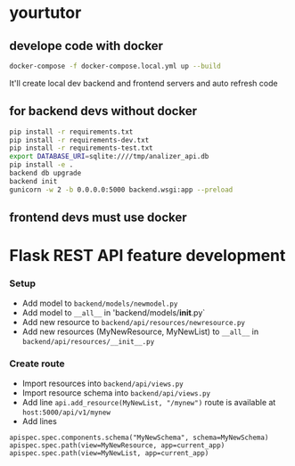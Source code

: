 # yourtutor
## develope code with docker
```bash
docker-compose -f docker-compose.local.yml up --build
```
It'll create local dev backend and frontend servers and auto refresh code 
## for backend devs without docker
```bash
pip install -r requirements.txt
pip install -r requirements-dev.txt
pip install -r requirements-test.txt
export DATABASE_URI=sqlite:////tmp/analizer_api.db
pip install -e .
backend db upgrade
backend init
gunicorn -w 2 -b 0.0.0.0:5000 backend.wsgi:app --preload
```

## frontend devs must use docker

# Flask REST API feature development 
### Setup
- Add model to `backend/models/newmodel.py`
- Add model to `__all__` in 'backend/models/__init__.py`
- Add new resource to `backend/api/resources/newresource.py`
- Add new resources (MyNewResource, MyNewList) to `__all__` in `backend/api/resources/__init__.py`
### Create route
- Import resources into `backend/api/views.py`
- Import resource schema into `backend/api/views.py`
- Add line `api.add_resource(MyNewList, "/mynew")` route is available at `host:5000/api/v1/mynew`
- Add lines 
```
apispec.spec.components.schema("MyNewSchema", schema=MyNewSchema)
apispec.spec.path(view=MyNewResource, app=current_app)
apispec.spec.path(view=MyNewList, app=current_app)
```
